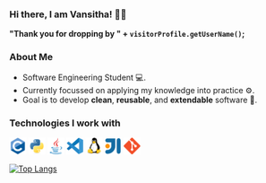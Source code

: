 
### Hi there, I am Vansitha! <span class="wave">👋😄</span>

**"Thank you for dropping by " + `visitorProfile.getUserName()`;**

### About Me

- Software Engineering Student 💻.
- Currently focussed on applying my knowledge into practice ⚙.
- Goal is to develop **clean**, **reusable**, and **extendable** software 🔁.

### Technologies I work with

<img src="https://github.com/devicons/devicon/blob/master/icons/c/c-original.svg" width="30px"> <img src="https://github.com/devicons/devicon/blob/master/icons/python/python-original.svg" width="30px"> <img src="https://github.com/devicons/devicon/blob/master/icons/java/java-original.svg" width="30px"> <img src="https://github.com/devicons/devicon/blob/master/icons/vscode/vscode-original.svg" width="30px"> <img src="https://github.com/devicons/devicon/blob/master/icons/linux/linux-original.svg" width="30px"> <img src="https://github.com/devicons/devicon/blob/master/icons/intellij/intellij-original.svg" width="30px"> <img src="https://github.com/devicons/devicon/blob/master/icons/git/git-original.svg" width="30px">

[![Top Langs](https://github-readme-stats.vercel.app/api/top-langs/?username=Vansitha&layout=compact&hide=Makefile,Shell&theme=radical)](https://github.com/Vansitha/github-readme-stats)

